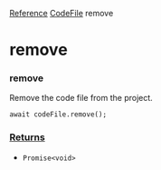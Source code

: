 [Reference](https://www.framer.com/developers/reference)
[CodeFile](https://www.framer.com/developers/reference/plugins-code-file)
remove
# remove
### remove
Remove the code file from the project.
```
await codeFile.remove();
```

### [Returns](https://www.framer.com/developers/reference/plugins-code-file-remove#returns)
  * `Promise<void>`



